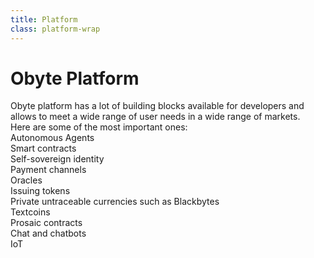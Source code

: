 ```yaml
---
title: Platform
class: platform-wrap
---
```


# Obyte Platform

<div class="sub-block">
    Obyte platform has a lot of building blocks available for developers and allows to meet a wide range of user needs in a wide range of markets.
</div>
<div class="sub-text-block">
    Here are some of the most important ones:
</div>
<div class="categories-list">
    <div class="category-block">
        <div class="img-block">
            <div class="inner-wrap" style="background-image: url('/user/themes/obyte/assets/platform/img1.png')"></div>
        </div>
        <div class="title-block">
            <div class="title">Autonomous Agents</div>
        </div>
        <a class="all-link" href="/platform/autonomous-agents"></a>
    </div>
    <div class="category-block">
        <div class="img-block">
            <div class="inner-wrap" style="background-image: url('/user/themes/obyte/assets/platform/img4.png')"></div>
        </div>
        <div class="title-block">
            <div class="title">Smart contracts</div>
        </div>
        <a class="all-link" href="/platform/smart-contracts"></a>
    </div>
    <div class="category-block">
        <div class="img-block">
            <div class="inner-wrap" style="background-image: url('/user/themes/obyte/assets/platform/img2.png')"></div>
        </div>
        <div class="title-block">
            <div class="title">Self-sovereign identity</div>
        </div>
        <a class="all-link" href="/platform/identity"></a>
    </div>
    <div class="category-block">
        <div class="img-block">
            <div class="inner-wrap" style="background-image: url('/user/themes/obyte/assets/platform/img3.png')"></div>
        </div>
        <div class="title-block">
            <div class="title">Payment channels</div>
        </div>
        <a class="all-link" href="/platform/payment-channels"></a>
    </div>
    <div class="category-block">
        <div class="img-block">
            <div class="inner-wrap" style="background-image: url('/user/themes/obyte/assets/platform/img5.png')"></div>
        </div>
        <div class="title-block">
            <div class="title">Oracles</div>
        </div>
        <a class="all-link" href="/platform/oracles"></a>
    </div>
    <div class="category-block">
        <div class="img-block">
            <div class="inner-wrap" style="background-image: url('/user/themes/obyte/assets/platform/img7.png')"></div>
        </div>
        <div class="title-block">
            <div class="title">Issuing tokens</div>
        </div>
        <a class="all-link" href="/platform/tokens"></a>
    </div>
    <div class="category-block">
        <div class="img-block">
            <div class="inner-wrap" style="background-image: url('/user/themes/obyte/assets/platform/img8.png')"></div>
        </div>
        <div class="title-block">
            <div class="title">Private untraceable currencies such as Blackbytes</div>
        </div>
        <a class="all-link" href="/platform/blackbytes"></a>
    </div>
    <div class="category-block">
        <div class="img-block">
            <div class="inner-wrap" style="background-image: url('/user/themes/obyte/assets/platform/img6.png')"></div>
        </div>
        <div class="title-block">
            <div class="title">Textcoins</div>
        </div>
        <a class="all-link" href="/platform/textcoins"></a>
    </div>
    <div class="category-block">
        <div class="img-block">
            <div class="inner-wrap" style="background-image: url('/user/themes/obyte/assets/platform/img10.png')"></div>
        </div>
        <div class="title-block">
            <div class="title">Prosaic contracts</div>
        </div>
        <a class="all-link" href="/platform/prosaic-contracts"></a>
    </div>
    <div class="category-block">
        <div class="img-block">
            <div class="inner-wrap" style="background-image: url('/user/themes/obyte/assets/platform/img9.png')"></div>
        </div>
        <div class="title-block">
            <div class="title">Chat and chatbots</div>
        </div>
        <a class="all-link" href="/platform/chatbots"></a>
    </div>
    <div class="category-block">
        <div class="img-block">
            <div class="inner-wrap" style="background-image: url('/user/themes/obyte/assets/platform/img11.png')"></div>
        </div>
        <div class="title-block">
            <div class="title">IoT</div>
        </div>
        <a class="all-link" href="/platform/iot"></a>
    </div>
</div>

